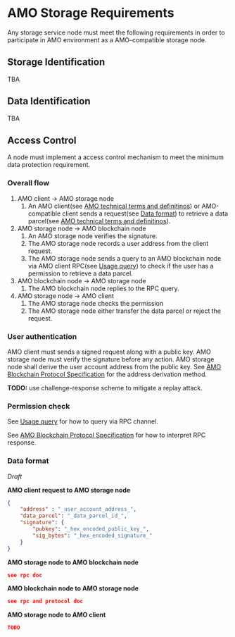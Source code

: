 # AMO Storage Requirements
Any storage service node must meet the following requirements in order to participate in AMO environment as a AMO-compatible storage node.

## Storage Identification
TBA

## Data Identification
TBA

## Access Control
A node must implement a access control mechanism to meet the minimum data protection requirement.

### Overall flow
1. AMO client &rarr; AMO storage node
    1. An AMO client(see [AMO technical terms and definitinos](goole_drive_doc)) or AMO-compatible client sends a request(see [Data format](#data-format)) to retrieve a data parcel(see [AMO technical terms and definitinos](google_drive_doc)).
1. AMO storage node &rarr; AMO blockchain node
    1. An AMO storage node verifies the signature.
    1. The AMO storage node records a user address from the client request.
    1. The AMO storage node sends a query to an AMO blockchain node via AMO client RPC(see [Usage query](rpc.md#usage-query)) to check if the user has a permission to retrieve a data parcel.
1. AMO blockchain node &rarr; AMO storage node
    1. The AMO blockchain node replies to the RPC query.
1. AMO storage node &rarr; AMO client
    1. The AMO storage node checks the permission
    1. The AMO storage node either transfer the data parcel or reject the request.

### User authentication
AMO client must sends a signed request along with a public key. AMO storage node must verify the signature before any action. AMO storage node shall derive the user account address from the public key. See [AMO Blockchain Protocol Specification](protocol.md) for the address derivation method.

**TODO:** use challenge-response scheme to mitigate a replay attack.

### Permission check
See [Usage query](rpc.md#usage-query) for how to query via RPC channel.

See [AMO Blockchain Protocol Specification](protocol.md) for how to interpret RPC response.

### Data format
*Draft*

**AMO client request to AMO storage node**
```json
{
    "address" : "_user_account_address_",
    "data_parcel": "_data_parcel_id_",
    "signature": {
        "pubkey": "_hex_encoded_public_key_",
        "sig_bytes": "_hex_encoded_signature_"
    }
}
```

**AMO storage node to AMO blockchain node**
```json
see rpc doc
```

**AMO blockchain node to AMO storage node**
```json
see rpc and protocol doc
```

**AMO storage node to AMO client**
```json
TODO
```
